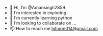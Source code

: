 - 👋 Hi, I’m @Amansingh2859
- 👀 I’m interested in exploring 
- 🌱 I’m currently learning python
- 💞️ I’m looking to collaborate on ...
- 📫 How to reach me hitmon014@gmail.com

<!---
Amansingh2859/Amansingh2859 is a ✨ special ✨ repository because its `README.md` (this file) appears on your GitHub profile.
You can click the Preview link to take a look at your changes.
--->
